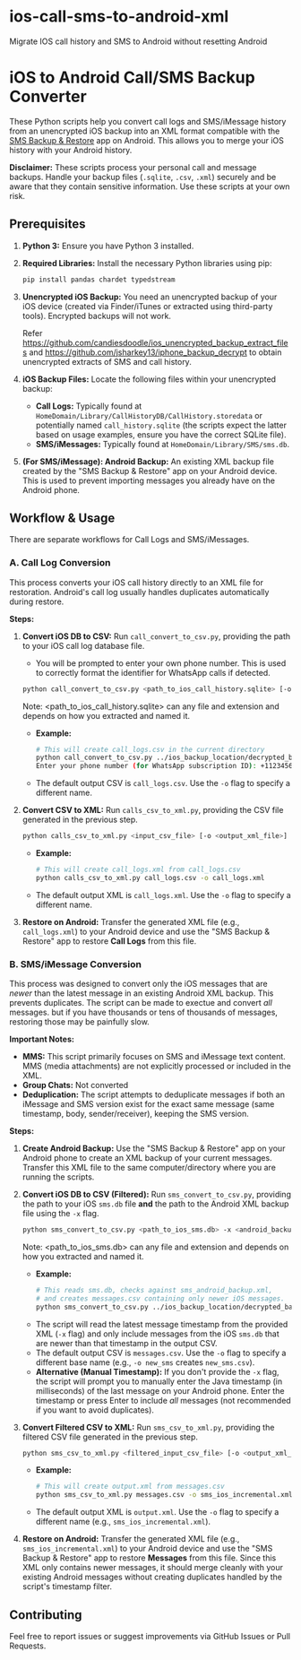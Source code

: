 # ios-call-sms-to-android-xml
Migrate IOS call history and SMS to Android without resetting Android
# iOS to Android Call/SMS Backup Converter

These Python scripts help you convert call logs and SMS/iMessage history from an unencrypted iOS backup into an XML format compatible with the [SMS Backup & Restore](https://play.google.com/store/apps/details?id=com.riteshsahu.SMSBackupRestore) app on Android. This allows you to merge your iOS history with your Android history.

**Disclaimer:** These scripts process your personal call and message backups. Handle your backup files (`.sqlite`, `.csv`, `.xml`) securely and be aware that they contain sensitive information. Use these scripts at your own risk.

## Prerequisites

1.  **Python 3:** Ensure you have Python 3 installed.
2.  **Required Libraries:** Install the necessary Python libraries using pip:
    ```bash
    pip install pandas chardet typedstream
    ```
3.  **Unencrypted iOS Backup:** You need an unencrypted backup of your iOS device (created via Finder/iTunes or extracted using third-party tools). Encrypted backups will not work.

    Refer https://github.com/candiesdoodle/ios_unencrypted_backup_extract_files and https://github.com/jsharkey13/iphone_backup_decrypt to obtain unencrypted extracts of SMS and call history.
    
5.  **iOS Backup Files:** Locate the following files within your unencrypted backup:
    *   **Call Logs:** Typically found at `HomeDomain/Library/CallHistoryDB/CallHistory.storedata` or potentially named `call_history.sqlite` (the scripts expect the latter based on usage examples, ensure you have the correct SQLite file).
    *   **SMS/iMessages:** Typically found at `HomeDomain/Library/SMS/sms.db`.
6.  **(For SMS/iMessage): Android Backup:** An existing XML backup file created by the "SMS Backup & Restore" app on your Android device. This is used to prevent importing messages you already have on the Android phone.

## Workflow & Usage

There are separate workflows for Call Logs and SMS/iMessages.

### A. Call Log Conversion

This process converts your iOS call history directly to an XML file for restoration. Android's call log usually handles duplicates automatically during restore.

**Steps:**

1.  **Convert iOS DB to CSV:** Run `call_convert_to_csv.py`, providing the path to your iOS call log database file.
    *   You will be prompted to enter your own phone number. This is used to correctly format the identifier for WhatsApp calls if detected.
    ```bash
    python call_convert_to_csv.py <path_to_ios_call_history.sqlite> [-o <output_csv_file>]
    ```
    Note: <path_to_ios_call_history.sqlite> can any file and extension and depends on how you extracted and named it.
    
    *   **Example:**
        ```bash
        # This will create call_logs.csv in the current directory
        python call_convert_to_csv.py ../ios_backup_location/decrypted_backup_location/call_history.sqlite
        Enter your phone number (for WhatsApp subscription ID): +11234567890
        ```
    *   The default output CSV is `call_logs.csv`. Use the `-o` flag to specify a different name.

3.  **Convert CSV to XML:** Run `calls_csv_to_xml.py`, providing the CSV file generated in the previous step.
    ```bash
    python calls_csv_to_xml.py <input_csv_file> [-o <output_xml_file>]
    ```
    *   **Example:**
        ```bash
        # This will create call_logs.xml from call_logs.csv
        python calls_csv_to_xml.py call_logs.csv -o call_logs.xml
        ```
    *   The default output XML is `call_logs.xml`. Use the `-o` flag to specify a different name.

4.  **Restore on Android:** Transfer the generated XML file (e.g., `call_logs.xml`) to your Android device and use the "SMS Backup & Restore" app to restore **Call Logs** from this file.

### B. SMS/iMessage Conversion

This process was designed to convert only the iOS messages that are *newer* than the latest message in an existing Android XML backup. This prevents duplicates. The script can be made to exectue and convert _all_ messages. but if you have thousands or tens of thousands of messages, restoring those may be painfully slow.

**Important Notes:**

*   **MMS:** This script primarily focuses on SMS and iMessage text content. MMS (media attachments) are not explicitly processed or included in the XML.
*   **Group Chats:** Not converted
*   **Deduplication:** The script attempts to deduplicate messages if both an iMessage and SMS version exist for the exact same message (same timestamp, body, sender/receiver), keeping the SMS version.

**Steps:**

1.  **Create Android Backup:** Use the "SMS Backup & Restore" app on your Android phone to create an XML backup of your current messages. Transfer this XML file to the same computer/directory where you are running the scripts.
2.  **Convert iOS DB to CSV (Filtered):** Run `sms_convert_to_csv.py`, providing the path to your iOS `sms.db` file **and** the path to the Android XML backup file using the `-x` flag.
    ```bash
    python sms_convert_to_csv.py <path_to_ios_sms.db> -x <android_backup.xml> [-o <output_csv_name_without_extension>]
    ```
    Note: <path_to_ios_sms.db> can any file and extension and depends on how you extracted and named it.
    
    *   **Example:**
        ```bash
        # This reads sms.db, checks against sms_android_backup.xml,
        # and creates messages.csv containing only newer iOS messages.
        python sms_convert_to_csv.py ../ios_backup_location/decrypted_backup_location/sms.db -x sms_android_backup.xml -o messages
        ```
    *   The script will read the latest message timestamp from the provided XML (`-x` flag) and only include messages from the iOS `sms.db` that are newer than that timestamp in the output CSV.
    *   The default output CSV is `messages.csv`. Use the `-o` flag to specify a different base name (e.g., `-o new_sms` creates `new_sms.csv`).
    *   **Alternative (Manual Timestamp):** If you don't provide the `-x` flag, the script will prompt you to manually enter the Java timestamp (in milliseconds) of the last message on your Android phone. Enter the timestamp or press Enter to include *all* messages (not recommended if you want to avoid duplicates).

4.  **Convert Filtered CSV to XML:** Run `sms_csv_to_xml.py`, providing the filtered CSV file generated in the previous step.
    ```bash
    python sms_csv_to_xml.py <filtered_input_csv_file> [-o <output_xml_file>]
    ```
    *   **Example:**
        ```bash
        # This will create output.xml from messages.csv
        python sms_csv_to_xml.py messages.csv -o sms_ios_incremental.xml
        ```
    *   The default output XML is `output.xml`. Use the `-o` flag to specify a different name (e.g., `sms_ios_incremental.xml`).

5.  **Restore on Android:** Transfer the generated XML file (e.g., `sms_ios_incremental.xml`) to your Android device and use the "SMS Backup & Restore" app to restore **Messages** from this file. Since this XML only contains newer messages, it should merge cleanly with your existing Android messages without creating duplicates handled by the script's timestamp filter.

## Contributing

Feel free to report issues or suggest improvements via GitHub Issues or Pull Requests.
